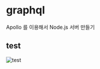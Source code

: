 # graphql

Apollo 를 이용해서 Node.js 서버 만들기

## test
![test](https://user-images.githubusercontent.com/96895747/172095308-33f46e6d-2040-465b-942c-b442d59394f0.PNG)
